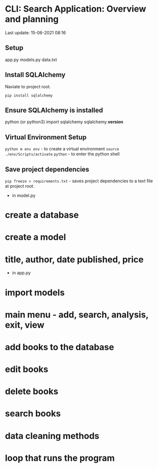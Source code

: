 # CLI: Search Application: Overview and planning
Last update: 15-06-2021  08:16

## Setup


app.py
models.py
data.txt


## Install SQLAlchemy

Naviate to project root.

```pip install sqlalchemy```

## Ensure SQLAlchemy is installed

python (or python3)
import sqlalchemy
sqlalchemy.__version__

## Virtual Environment Setup

```python m env env``` - to create a virtual environment
```source ./env/Scripts/activate```
```python```  - to enter the python shell

## Save project dependencies

```pip freeze > requirements.txt``` - saves project dependencies to a text file at project root.

+ in model.py
# create a database
# create a model
# title, author, date published, price



+ in app.py
# import models
# main menu - add, search, analysis, exit, view
# add books to the database 
# edit books
# delete books
# search books
# data cleaning methods
# loop that runs the program
